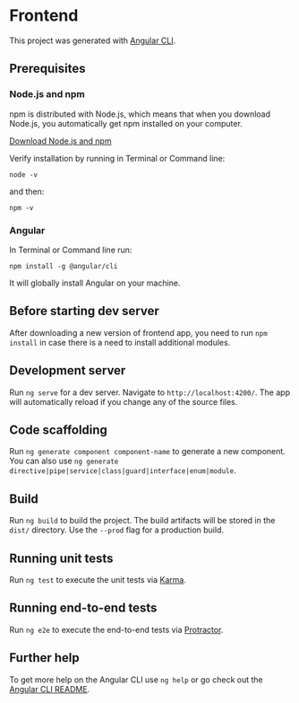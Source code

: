 # Frontend

This project was generated with [Angular CLI](https://github.com/angular/angular-cli).

## Prerequisites
### Node.js and npm

npm is distributed with Node.js, which means that when you download Node.js, you automatically get npm installed on your computer.

[Download Node.js and npm](https://nodejs.org/en/)

Verify installation by running in Terminal or Command line:
```
node -v
```
and then:
```
npm -v
```

### Angular

In Terminal or Command line run:
```
npm install -g @angular/cli
```

It will globally install Angular on your machine.

## Before starting dev server
After downloading a new version of frontend app, you need to run `npm install` in case there is a need to install additional modules.

## Development server

Run `ng serve` for a dev server. Navigate to `http://localhost:4200/`. The app will automatically reload if you change any of the source files.

## Code scaffolding

Run `ng generate component component-name` to generate a new component. You can also use `ng generate directive|pipe|service|class|guard|interface|enum|module`.

## Build

Run `ng build` to build the project. The build artifacts will be stored in the `dist/` directory. Use the `--prod` flag for a production build.

## Running unit tests

Run `ng test` to execute the unit tests via [Karma](https://karma-runner.github.io).

## Running end-to-end tests

Run `ng e2e` to execute the end-to-end tests via [Protractor](http://www.protractortest.org/).

## Further help

To get more help on the Angular CLI use `ng help` or go check out the [Angular CLI README](https://github.com/angular/angular-cli/blob/master/README.md).

